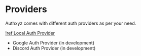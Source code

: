 # Providers

Authxyz comes with different auth providers as per your need.

[!ref Local Auth Provider](/guides/providers/local)
- Google Auth Provider (in development)
- Discord Auth Provider (in development)
